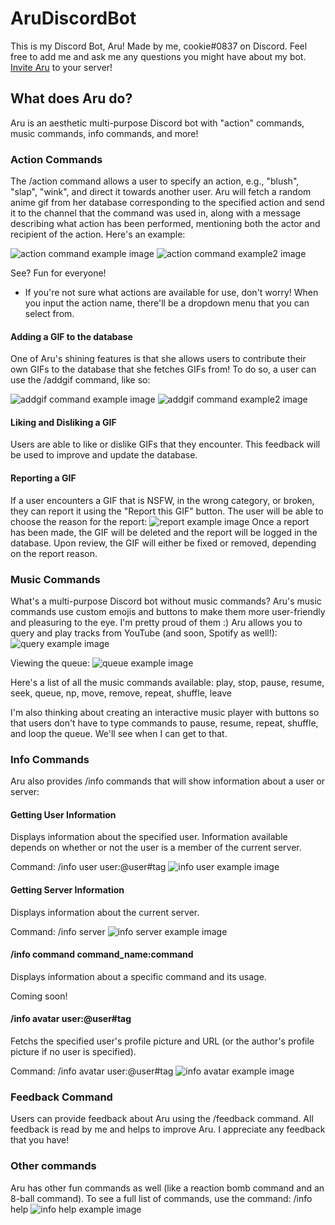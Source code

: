 # AruDiscordBot
This is my Discord Bot, Aru!
Made by me, cookie#0837 on Discord. Feel free to add me and ask me any questions you might have about my bot.
[Invite Aru](https://discord.com/api/oauth2/authorize?client_id=1009180210823970956&permissions=8&scope=applications.commands%20bot) to your server!

## What does Aru do?
Aru is an aesthetic multi-purpose Discord bot with "action" commands, music commands, info commands, and more!


### Action Commands
The /action command allows a user to specify an action, e.g., "blush", "slap", "wink", and direct it towards another user. Aru will fetch a random anime gif from her database corresponding to the specified action and send it to the channel that the command was used in, along with a message describing what action has been performed, mentioning both the actor and recipient of the action. Here's an example:

![action command example image](/images/action_command_example.png)
![action command example2 image](/images/action_command_example_2.png)

See? Fun for everyone!
* If you're not sure what actions are available for use, don't worry! When you input the action name, there'll be a dropdown menu that you can select from.

#### Adding a GIF to the database
One of Aru's shining features is that she allows users to contribute their own GIFs to the database that she fetches GIFs from! To do so, a user can use the /addgif command, like so:

![addgif command example image](/images/addgif_command_example.png)
![addgif command example2 image](/images/addgif_command_example_2.png)

#### Liking and Disliking a GIF
Users are able to like or dislike GIFs that they encounter. This feedback will be used to improve and update the database.

#### Reporting a GIF
If a user encounters a GIF that is NSFW, in the wrong category, or broken, they can report it using the "Report this GIF" button. The user will be able to choose the reason for the report:
![report example image](/images/report_example.png)
Once a report has been made, the GIF will be deleted and the report will be logged in the database. Upon review, the GIF will either be fixed or removed, depending on the report reason.

### Music Commands
What's a multi-purpose Discord bot without music commands? 
Aru's music commands use custom emojis and buttons to make them more user-friendly and pleasuring to the eye. I'm pretty proud of them :)
Aru allows you to query and play tracks from YouTube (and soon, Spotify as well!):
![query example image](/images/query_example.png)

Viewing the queue:
![queue example image](/images/queue_example.png)

Here's a list of all the music commands available: play, stop, pause, resume, seek, queue, np, move, remove, repeat, shuffle, leave

I'm also thinking about creating an interactive music player with buttons so that users don't have to type commands to pause, resume, repeat, shuffle, and loop the queue. We'll see when I can get to that.

### Info Commands
Aru also provides /info commands that will show information about a user or server:

#### Getting User Information
Displays information about the specified user. Information available depends on whether or not the user is a member of the current server.

Command: /info user user:@user#tag
![info user example image](/images/info_user_example.png)

#### Getting Server Information
Displays information about the current server.

Command: /info server
![info server example image](/images/info_server_example.png)

#### /info command command_name:command
Displays information about a specific command and its usage.

Coming soon!

#### /info avatar user:@user#tag
Fetchs the specified user's profile picture and URL (or the author's profile picture if no user is specified).

Command: /info avatar user:@user#tag
![info avatar example image](/images/info_avatar_example.png)

### Feedback Command
Users can provide feedback about Aru using the /feedback command. All feedback is read by me and helps to improve Aru. I appreciate any feedback that you have!

### Other commands
Aru has other fun commands as well (like a reaction bomb command and an 8-ball command). To see a full list of commands, use the command:
/info help
![info help example image](/images/info_help_example.png)













